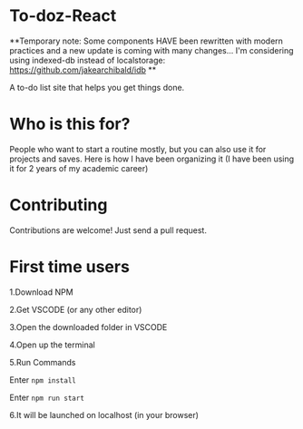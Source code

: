 # To-doz-React
**Temporary note: Some components HAVE been rewritten with modern practices and a new update is coming with many changes...
I'm considering using indexed-db instead of localstorage: https://github.com/jakearchibald/idb
**

A to-do list site that helps you get things done.
# Who is this for?
People who want to start a routine mostly, but you can also use it for projects and saves.
Here is how I have been organizing it (I have been using it for 2 years of my
academic career)

# Contributing
Contributions are welcome! Just send a pull request.
# First time users
1.Download NPM

2.Get VSCODE (or any other editor)

3.Open the downloaded folder in VSCODE

4.Open up the terminal

5.Run Commands

Enter ``npm install``

Enter ``npm run start``


6.It will be launched on localhost (in your browser)
